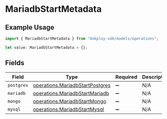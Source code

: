 # MariadbStartMetadata

## Example Usage

```typescript
import { MariadbStartMetadata } from "dokploy-sdk/models/operations";

let value: MariadbStartMetadata = {};
```

## Fields

| Field                                                                              | Type                                                                               | Required                                                                           | Description                                                                        |
| ---------------------------------------------------------------------------------- | ---------------------------------------------------------------------------------- | ---------------------------------------------------------------------------------- | ---------------------------------------------------------------------------------- |
| `postgres`                                                                         | [operations.MariadbStartPostgres](../../models/operations/mariadbstartpostgres.md) | :heavy_minus_sign:                                                                 | N/A                                                                                |
| `mariadb`                                                                          | [operations.MariadbStartMariadb](../../models/operations/mariadbstartmariadb.md)   | :heavy_minus_sign:                                                                 | N/A                                                                                |
| `mongo`                                                                            | [operations.MariadbStartMongo](../../models/operations/mariadbstartmongo.md)       | :heavy_minus_sign:                                                                 | N/A                                                                                |
| `mysql`                                                                            | [operations.MariadbStartMysql](../../models/operations/mariadbstartmysql.md)       | :heavy_minus_sign:                                                                 | N/A                                                                                |